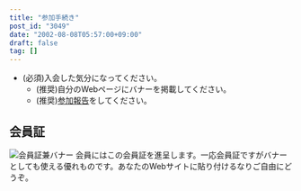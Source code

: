 ```yaml
---
title: "参加手続き"
post_id: "3049"
date: "2002-08-08T05:57:00+09:00"
draft: false
tag: []
---
```



* (必須)入会した気分になってください。
  * (推奨)自分のWebページにバナーを掲載してください。
  * (推奨)[参加報告](https://twitter.com/danmaq)をしてください。
## 会員証
![会員証兼バナー](https://danmaq.com/wp-content/uploads/2002/08/mine.png) 会員にはこの会員証を進呈します。一応会員証ですがバナーとしても使える優れものです。あなたのWebサイトに貼り付けるなりご自由にどうぞ。
